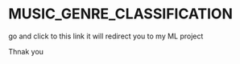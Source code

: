 # MUSIC_GENRE_CLASSIFICATION

go and click to this link it will redirect you to my ML project

Thnak you
